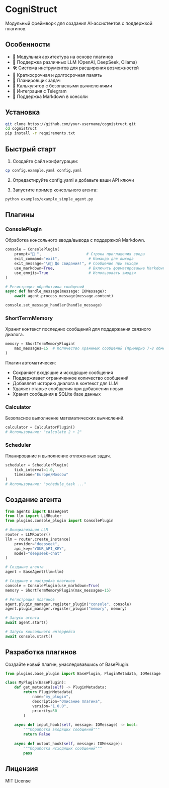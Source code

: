 # CogniStruct

Модульный фреймворк для создания AI-ассистентов с поддержкой плагинов.

## Особенности

- 🔌 Модульная архитектура на основе плагинов
- 🧠 Поддержка различных LLM (OpenAI, DeepSeek, Ollama)
- 🛠 Система инструментов для расширения возможностей
- 💾 Краткосрочная и долгосрочная память
- 📅 Планировщик задач
- 🔢 Калькулятор с безопасными вычислениями
- 📱 Интеграция с Telegram
- 🎨 Поддержка Markdown в консоли

## Установка

```bash
git clone https://github.com/your-username/cognistruct.git
cd cognistruct
pip install -r requirements.txt
```

## Быстрый старт

1. Создайте файл конфигурации:
```bash
cp config.example.yaml config.yaml
```

2. Отредактируйте config.yaml и добавьте ваши API ключи

3. Запустите пример консольного агента:
```bash
python examples/example_simple_agent.py
```

## Плагины

### ConsolePlugin
Обработка консольного ввода/вывода с поддержкой Markdown.

```python
console = ConsolePlugin(
    prompt="👤 ",                    # Строка приглашения ввода
    exit_command="exit",             # Команда для выхода
    exit_message="\n👋 До свидания!", # Сообщение при выходе
    use_markdown=True,               # Включить форматирование Markdown
    use_emojis=True                  # Использовать эмодзи
)

# Регистрация обработчика сообщений
async def handle_message(message: IOMessage):
    await agent.process_message(message.content)

console.set_message_handler(handle_message)
```

### ShortTermMemory
Хранит контекст последних сообщений для поддержания связного диалога.

```python
memory = ShortTermMemoryPlugin(
    max_messages=15  # Количество хранимых сообщений (примерно 7-8 обменов репликами)
)
```

Плагин автоматически:
- Сохраняет входящие и исходящие сообщения
- Поддерживает ограниченное количество сообщений
- Добавляет историю диалога в контекст для LLM
- Удаляет старые сообщения при добавлении новых
- Хранит сообщения в SQLite базе данных

### Calculator
Безопасное выполнение математических вычислений.

```python
calculator = CalculatorPlugin()
# Использование: "calculate 2 + 2"
```

### Scheduler
Планирование и выполнение отложенных задач.

```python
scheduler = SchedulerPlugin(
    tick_interval=1.0,
    timezone="Europe/Moscow"
)
# Использование: "schedule_task ..."
```

## Создание агента

```python
from agents import BaseAgent
from llm import LLMRouter
from plugins.console_plugin import ConsolePlugin

# Инициализация LLM
router = LLMRouter()
llm = router.create_instance(
    provider="deepseek",
    api_key="YOUR_API_KEY",
    model="deepseek-chat"
)

# Создание агента
agent = BaseAgent(llm=llm)

# Создание и настройка плагинов
console = ConsolePlugin(use_markdown=True)
memory = ShortTermMemoryPlugin(max_messages=15)

# Регистрация плагинов
agent.plugin_manager.register_plugin("console", console)
agent.plugin_manager.register_plugin("memory", memory)

# Запуск агента
await agent.start()

# Запуск консольного интерфейса
await console.start()
```

## Разработка плагинов

Создайте новый плагин, унаследовавшись от BasePlugin:

```python
from plugins.base_plugin import BasePlugin, PluginMetadata, IOMessage

class MyPlugin(BasePlugin):
    def get_metadata(self) -> PluginMetadata:
        return PluginMetadata(
            name="my_plugin",
            description="Описание плагина",
            version="1.0.0",
            priority=50
        )
        
    async def input_hook(self, message: IOMessage) -> bool:
        """Обработка входящих сообщений"""
        return False
        
    async def output_hook(self, message: IOMessage):
        """Обработка исходящих сообщений"""
        pass
```

## Лицензия

MIT License
